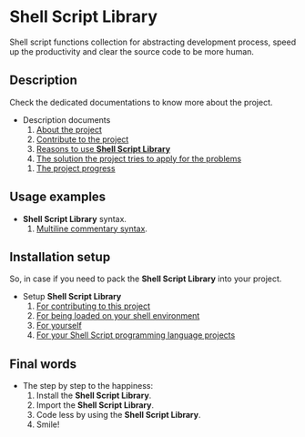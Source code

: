 # Shell Script Library

Shell script functions collection for abstracting development process, speed up the productivity and clear the source code to be more human.

## Description

Check the dedicated documentations to know more about the project.

- Description documents
    1. [About the project](./docs/description/description_about_this.md)
    1. [Contribute to the project](./docs/description/description_contribute.md)
    1. [Reasons to use **Shell Script Library**](./docs/description/description_reasons_to_use.md)
    1. [The solution the project tries to apply for the problems](./docs/description/description_the_solution.md)
    <!--
    1. [Requirements](./docs/setup/_setup_requirements.md)
    -->
    1. [The project progress](./docs/description/description_task_list.md)

## Usage examples

<!--
- Some screenshots compacted to a gif picture file.
    1. []().
-->

- **Shell Script Library** syntax.
    1. [Multiline commentary syntax](./docs/usage/usage_commentary.md).

## Installation setup

So, in case if you need to pack the **Shell Script Library** into your project.

- Setup **Shell Script Library**
    1. [For contributing to this project](./docs/setup/setup_developer.md)
    1. [For being loaded on your shell environment](./docs/setup/setup_enviroment.md)
    1. [For yourself](./docs/setup/setup_user.md)
    1. [For your Shell Script programming language projects](./docs/setup/setup_your_project_shell_script.md)
    <!--
    1. [For your Java programming language projects](./docs/setup/_setup_your_project_java.md)
    1. [For your NodeJS programming language projects](./docs/setup/_setup_your_project_nodejs.md)
    1. [For your Python programming language projects](./docs/setup/_setup_your_project_python.md)
    -->

## Final words 

- The step by step to the happiness:
    1. Install the **Shell Script Library**.
    1. Import the **Shell Script Library**.
    1. Code less by using the **Shell Script Library**.
    1. Smile!